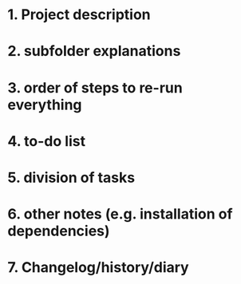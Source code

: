 # 1. Project description

# 2. subfolder explanations

# 3. order of steps to re-run everything

# 4. to-do list

# 5. division of tasks

# 6. other notes (e.g. installation of dependencies)

# 7. Changelog/history/diary
